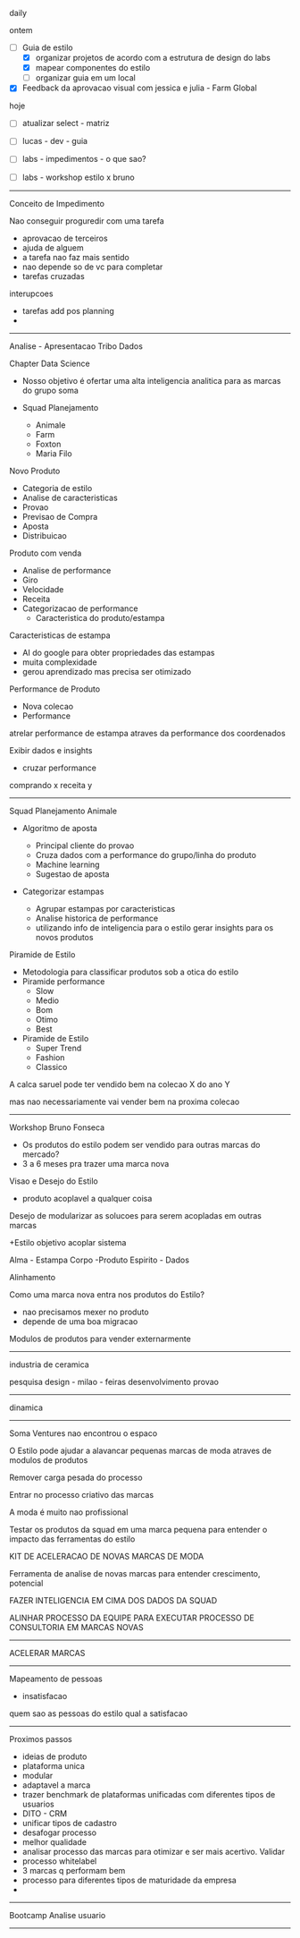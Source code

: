 daily

ontem

- [ ] Guia de estilo
	- [x] organizar projetos de acordo com a estrutura de design do labs
	- [x] mapear componentes do estilo
	- [ ] organizar guia em um local

- [x] Feedback da aprovacao visual com jessica e julia - Farm Global

hoje

- [ ] atualizar select - matriz
- [ ] lucas - dev - guia
- [ ] labs - impedimentos - o que sao?
- [ ] labs - workshop estilo x bruno


---


Conceito de Impedimento

Nao conseguir proguredir com uma tarefa
- aprovacao de terceiros
- ajuda de alguem
- a tarefa nao faz mais sentido
- nao depende so de vc para completar
- tarefas cruzadas

interupcoes
- tarefas add pos planning
- 

---

Analise - Apresentacao Tribo Dados

Chapter Data Science

- Nosso objetivo é ofertar uma alta inteligencia analitica para as marcas do grupo soma

- Squad Planejamento
	- Animale
	- Farm
	- Foxton
	- Maria Filo

Novo Produto
- Categoria de estilo
- Analise de caracteristicas
- Provao
- Previsao de Compra
- Aposta
- Distribuicao

Produto com venda
- Analise de performance
- Giro
- Velocidade
- Receita
- Categorizacao de performance
	- Caracteristica do produto/estampa


Caracteristicas de estampa
- AI do google para obter propriedades das estampas
- muita complexidade
- gerou aprendizado mas precisa ser otimizado

Performance de Produto
- Nova colecao
- Performance

atrelar performance de estampa atraves da performance dos coordenados


Exibir dados e insights
- cruzar performance

comprando x
receita y 

---

Squad Planejamento Animale

- Algoritmo de aposta
	- Principal cliente do provao
	- Cruza dados com a performance do grupo/linha do produto
	- Machine learning
	- Sugestao de aposta

- Categorizar estampas
	- Agrupar estampas por caracteristicas
	- Analise historica de performance
	- utilizando info de inteligencia para o estilo gerar insights para os novos produtos


Piramide de Estilo
- Metodologia para classificar produtos sob a otica do estilo
- Piramide performance
	- Slow
	- Medio
	- Bom
	- Otimo
	- Best
- Piramide de Estilo
	- Super Trend
	- Fashion
	- Classico

A calca saruel pode ter vendido bem na colecao X do ano Y

mas nao necessariamente vai vender bem na proxima colecao

---


Workshop Bruno Fonseca

- Os produtos do estilo podem ser vendido para outras marcas do mercado?
- 3 a 6 meses pra trazer uma marca nova


Visao e Desejo do Estilo
- produto acoplavel a qualquer coisa

Desejo de modularizar as solucoes para serem acopladas em outras marcas


+Estilo
objetivo
acoplar sistema 

Alma - Estampa
Corpo -Produto
Espirito - Dados

Alinhamento


Como uma marca nova entra nos produtos do Estilo?
- nao precisamos mexer no produto
- depende de uma boa migracao


Modulos de produtos para vender externarmente



---


industria de ceramica

pesquisa
design - milao - feiras
desenvolvimento
provao

---

dinamica

---

Soma Ventures
nao encontrou o espaco

O Estilo pode ajudar a alavancar pequenas marcas de moda atraves de modulos de produtos

Remover carga pesada do processo

Entrar no processo criativo das marcas

A moda é muito nao profissional

Testar os produtos da squad em uma marca pequena para entender o impacto das ferramentas do estilo

KIT DE ACELERACAO DE NOVAS MARCAS DE MODA

Ferramenta de analise de novas marcas para entender crescimento, potencial

FAZER INTELIGENCIA EM CIMA DOS DADOS DA SQUAD

ALINHAR PROCESSO DA EQUIPE PARA EXECUTAR PROCESSO DE CONSULTORIA EM MARCAS NOVAS

---

ACELERAR MARCAS

---

Mapeamento de pessoas
- insatisfacao

quem sao as pessoas do estilo
qual a satisfacao

---

Proximos passos

- ideias de produto
- plataforma unica
- modular
- adaptavel a marca
- trazer benchmark de plataformas unificadas com diferentes tipos de usuarios
- DITO - CRM
- unificar tipos de cadastro
- desafogar processo
- melhor qualidade
- analisar processo das marcas para otimizar e ser mais acertivo. Validar
- processo whitelabel
- 3 marcas q performam bem
- processo para diferentes tipos de maturidade da empresa
- 


---

Bootcamp
Analise usuario









---
















